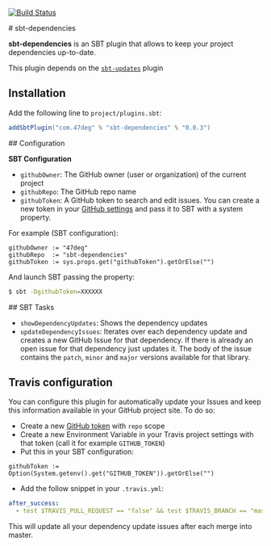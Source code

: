 [![Build Status](https://travis-ci.org/47deg/sbt-dependencies.svg?branch=master)](https://travis-ci.org/47deg/sbt-dependencies)

# sbt-dependencies

**sbt-dependencies** is an SBT plugin that allows to keep your project dependencies up-to-date.

This plugin depends on the [`sbt-updates`](https://github.com/rtimush/sbt-updates) plugin

## Installation

Add the following line to `project/plugins.sbt`:

```scala
addSbtPlugin("com.47deg" % "sbt-dependencies" % "0.0.3")
```

## Configuration

**SBT Configuration**

* `githubOwner`: The GitHub owner (user or organization) of the current project
* `githubRepo`: The GitHub repo name
* `githubToken`: A GitHub token to search and edit issues. You can create a new token in your [GitHub settings](https://github.com/settings/tokens/new?scopes=repo&description=sbt-dependencies) and pass it to SBT with a system property.

For example (SBT configuration):

```
githubOwner := "47deg"
githubRepo  := "sbt-dependencies"
githubToken := sys.props.get("githubToken").getOrElse("")
```

And launch SBT passing the property:

```bash
$ sbt -DgithubToken=XXXXXX
```

## SBT Tasks

* `showDependencyUpdates`: Shows the dependency updates
* `updateDependencyIssues`: Iterates over each dependency update and creates a new GitHub Issue for that dependency. If there is already an open issue for that dependency just updates it. The body of the issue contains the `patch`, `minor` and `major` versions available for that library.

## Travis configuration

You can configure this plugin for automatically update your Issues and keep this information available in your GitHub project site. To do so:

* Create a new [GitHub token]((https://github.com/settings/tokens/new?scopes=repo&description=sbt-dependencies)) with `repo` scope
* Create a new Environment Variable in your Travis project settings with that token (call it for example `GITHUB_TOKEN`)
* Put this in your SBT configuration:
```
githubToken := Option(System.getenv().get("GITHUB_TOKEN")).getOrElse("")
```
* Add the follow snippet in your `.travis.yml`:

```yaml
after_success:
  - test $TRAVIS_PULL_REQUEST == "false" && test $TRAVIS_BRANCH == "master" && sbt updateDependencyIssues
```

This will update all your dependency update issues after each merge into master.
